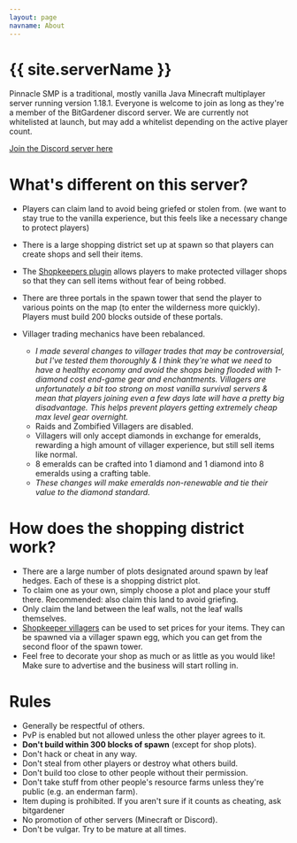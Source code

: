 ```yaml
---
layout: page
navname: About
---
```


# {{ site.serverName }}

Pinnacle SMP is a traditional, mostly vanilla Java Minecraft multiplayer server running version 1.18.1. Everyone is welcome to join as long as they're a member of the BitGardener discord server. We are currently not whitelisted at launch, but may add a whitelist depending on the active player count.

[Join the Discord server here](https://discord.gg/cBgEbC6dAK)

# What's different on this server?

 - Players can claim land to avoid being griefed or stolen from. (we want to stay true to the vanilla experience, but this feels like a necessary change to protect players)
 - There is a large shopping district set up at spawn so that players can create shops and sell their items.
 - The [Shopkeepers plugin](https://dev.bukkit.org/projects/shopkeepers) allows players to make protected villager shops so that they can sell items without fear of being robbed.
 - There are three portals in the spawn tower that send the player to various points on the map (to enter the wilderness more quickly). Players must build 200 blocks outside of these portals.

 - Villager trading mechanics have been rebalanced.
    - _I made several changes to villager trades that may be controversial, but I've tested them thoroughly & I think they're what we need to have a healthy economy and avoid the shops being flooded with 1-diamond cost end-game gear and enchantments. Villagers are unfortunately a bit too strong on most vanilla survival servers & mean that players joining even a few days late will have a pretty big disadvantage. This helps prevent players getting extremely cheap max level gear overnight._
    - Raids and Zombified Villagers are disabled.
    - Villagers will only accept diamonds in exchange for emeralds, rewarding a high amount of villager experience, but still sell items like normal.
    - 8 emeralds can be crafted into 1 diamond and 1 diamond into 8 emeralds using a crafting table.
    - _These changes will make emeralds non-renewable and tie their value to the diamond standard._

# How does the shopping district work?

 - There are a large number of plots designated around spawn by leaf hedges. Each of these is a shopping district plot.
 - To claim one as your own, simply choose a plot and place your stuff there. Recommended: also claim this land to avoid griefing.
 - Only claim the land between the leaf walls, not the leaf walls themselves.
 - [Shopkeeper villagers](https://dev.bukkit.org/projects/shopkeepers) can be used to set prices for your items. They can be spawned via a villager spawn egg, which you can get from the second floor of the spawn tower.
 - Feel free to decorate your shop as much or as little as you would like! Make sure to advertise and the business will start rolling in.

# Rules

 - Generally be respectful of others.
 - PvP is enabled but not allowed unless the other player agrees to it.
 - **Don't build within 300 blocks of spawn** (except for shop plots).
 - Don't hack or cheat in any way.
 - Don't steal from other players or destroy what others build.
 - Don't build too close to other people without their permission.
 - Don't take stuff from other people's resource farms unless they're public (e.g. an enderman farm).
 - Item duping is prohibited. If you aren't sure if it counts as cheating, ask bitgardener
 - No promotion of other servers (Minecraft or Discord).
 - Don't be vulgar. Try to be mature at all times.

